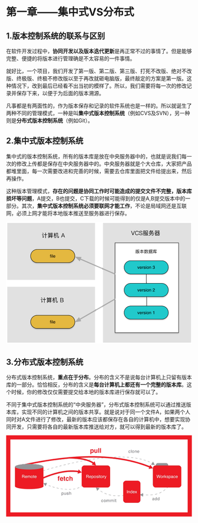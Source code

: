# 第一章——集中式VS分布式

## 1.版本控制系统的联系与区别

在软件开发过程中，**协同开发以及版本迭代更新**是再正常不过的事情了。但是能够完整、便捷的将版本进行管理确是不太容易的一件事情。

就好比，一个项目，我们开发了第一版、第二版、第三版、打死不改版、绝对不改版、终极版、终极不修改版以至于再改就砸电脑版，最终敲定的方案是第一版。这种情况下，改到最后已经看不出当初的模样了。所以，我们需要将每一次的修改记录并保存下来，以便于为后面的版本溯源。

凡事都是有两面性的，作为版本保存和记录的软件系统也是一样的。所以就诞生了两种不同的管理模式，一种是叫**集中式版本控制系统**（例如CVS及SVN），另一种则是**分布式版本控制系统**（例如Git）。

## 2.集中式版本控制系统

集中式的版本控制系统，所有的版本库是放在中央服务器中的，也就是说我们每一次的修改上传都是保存在中央服务器中的。中央服务器就是个大仓库，大家把产品都堆里面，每一次需要改进和完善的时候，需要去仓库里面把文件给提出来，然后再操作。

这种版本管理模式，**存在的问题是协同工作时可能造成的提交文件不完整，版本库损坏等问题**，A提交，B也提交，C下载的时候可能得到的仅是A,B提交版本中的一部分。其次，**集中式版本控制系统必须要联网才能工作**，不论是局域网还是互联网，必须上网才能将本地版本推送至服务器进行保存。

![集中式](Images/1-1.png)

## 3.分布式版本控制系统

分布式版本控制系统，**重点在于分布**。分布的含义不是说每台计算机上只留有版本库的一部分。恰恰相反，分布的含义是**每台计算机上都还有一个完整的版本库**。这个时候，你的修改仅仅需要提交给本地的版本库进行保存就可以了。

不同于集中式版本控制系统的“中央服务器”，分布式版本控制系统可以通过推送版本库，实现不同的计算机之间的版本共享。就是说对于同一个文件A，如果两个人同时对A文件进行了修改，最新的版本应该都保存在各自的计算机中，想要实现协同开发，只需要将各自的最新版本库推送给对方，就可以得到最新的版本库了。

![分布式](Images/1-2.png)
